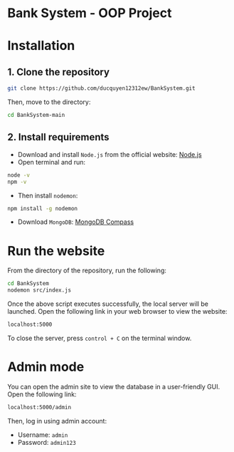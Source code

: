 # Bank System  - OOP Project
# Installation
## 1. Clone the repository
```bash
git clone https://github.com/ducquyen12312ew/BankSystem.git
```
Then, move to the directory:
```bash
cd BankSystem-main
```
## 2. Install requirements
- Download and install `Node.js` from the official website: [Node.js](https://nodejs.org/)
- Open terminal and run:
```bash
node -v
npm -v
```
- Then install `nodemon`:
```bash
npm install -g nodemon
```
- Download `MongoDB`: [MongoDB Compass](https://www.mongodb.com/try/download/community)
# Run the website
From the directory of the repository, run the following:
```bash
cd BankSystem
nodemon src/index.js
```
Once the above script executes successfully, the local server will be launched. Open the following link in your web browser to view the website:
```bash
localhost:5000
```
To close the server, press `control + C` on the terminal window. 
# Admin mode
You can open the admin site to view the database in a user-friendly GUI. Open the following link:
```bash
localhost:5000/admin
```
Then, log in using admin account:
- Username: `admin`
- Password: `admin123`
















